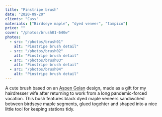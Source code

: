 ```yaml
---
title: "Pinstripe brush"
date: "2020-09-20"
clients: "Cass"
materials: ["Birdseye maple", "dyed veneer", "tampico"]
price: ""
cover: "/photos/brush01-640w"
photos:
  - src: "/photos/brush01"
    alt: "Pinstripe brush detail"
  - src: "/photos/brush02"
    alt: "Pinstripe brush detail"
  - src: "/photos/brush03"
    alt: "Pinstripe brush detail"
  - src: "/photos/brush04"
    alt: "Pinstripe brush detail"
---
```


A cute brush based on an [Aspen Golan](https://www.aspengolann.com/) design, made as a gift for my hairdresser wife after returning to work from a long pandemic-forced vacation. This bush features black dyed maple veneers sandiwched between birdseye maple segments, glued togehter and shaped into a nice little tool for keeping stations tidy.
